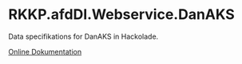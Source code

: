 # RKKP.afdDI.Webservice.DanAKS
Data specifikations for DanAKS in Hackolade.

[Online Dokumentation](https://rkkpdk.github.io/RKKP.afdDI.Webservice.DanAKS/)
